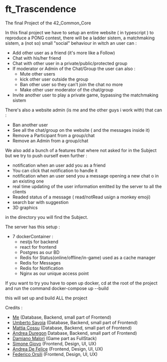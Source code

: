 # ft_Trascendence
The final Project of the 42_Common_Core

In this final project we have to setup an entire website ( in typescript ) to reproduce a PONG contest, there will be a ladder sistem, a matchmaking sistem,
a  (not so) small "social" behaviour in witch an user can :
  - Add other user as a friend (it's more like a Follow)
  - Chat with his/her friend
  - Chat with other user in a private/public/protected group
  - If moderator or Admin of the Chat/Group the user  can also :
      - Mute other users
      - kick other user outside the group
      - Ban other user so they can't join the chat no more
      - Make other user moderator of the chat/group 
  - Invite another user to play a private game, bypassing the matchmaking sistem

There's also a website admin (is me and the other guys i work with) that can :
  - Ban another user
  - See all the chat/group on the website ( and the messages inside it)
  - Remove a Participant from a group/chat
  - Remove an Admin from a group/chat

We also add a bunch of a features that where not asked for in the Subject but we try to push ourself even further :
  - notification when an user add you as a friend
  - You can click that notification to handle it
  - notification when an user send you a message opening a new chat o in an existing one
  - real time updating of the user information emitted by the server to all the clients
  - Readed status of a message ( read/notRead usign a monkey emoji)
  - search bar with suggestion
  - 3D graphics


in the directory you will find the Subject.

The server has this setup :
  - 7 dockerContainer : 
    - nestjs for backend
    - react for frontend
    - Postgres as our BD
    - Redis for Status(online/offline/in-game) used as a cache manager
    - Redis for Messages
    - Redis for Notification
    - Nginx as our unique access point

If you want to try you have to open up docker, cd at the root of the project and run the command 
  docker-compose up --build
  
this will set up and build ALL the project



Credits :
  - [Me](https://github.com/CRSylar) (Database, Backend, small part of Frontend)
  - [Umberto Savoia](https://github.com/UmbertoSavoia) (Database, Backend, small part of Frontend)
  - [Mattia Cossu](https://github.com/MattiaCossu89) (Database, Backend, small part of Frontend)
  - [Andrea Duregon](https://github.com/AndreaDuregon) Database, Backend, small part of Frontend)
  - [Damiano Malori](https://github.com/demian2435) (Game part as FullStack)
  - [Simone Giovo](https://github.com/sgiovo) (Frontend, Design, UI, UX)
  - [Andrea De Felice](https://github.com/ekmbcd) (Frontend, Design, UI, UX)
  - [Federico Orsili]() (Frontend, Design, UI, UX)
